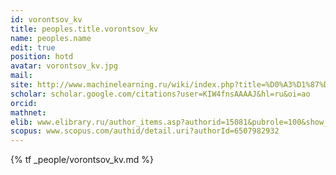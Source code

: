 ```yaml
---
id: vorontsov_kv
title: peoples.title.vorontsov_kv
name: peoples.name
edit: true
position: hotd
avatar: vorontsov_kv.jpg
mail:
site: http://www.machinelearning.ru/wiki/index.php?title=%D0%A3%D1%87%D0%B0%D1%81%D1%82%D0%BD%D0%B8%D0%BA:Vokov
scholar: scholar.google.com/citations?user=KIW4fnsAAAAJ&hl=ru&oi=ao
orcid:
mathnet:
elib: www.elibrary.ru/author_items.asp?authorid=15081&pubrole=100&show_refs=1&show_option=0
scopus: www.scopus.com/authid/detail.uri?authorId=6507982932
---
```


{% tf _people/vorontsov_kv.md %}
